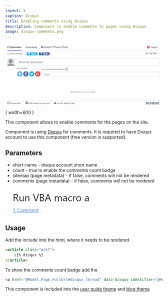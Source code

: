 ```yaml
---
layout: $
caption: Disqus
title: Enabling comments using Disqus
description: Component to enable comments to pages using Disqus
image: disqus-comments.png
---
```

![Comments section with Disqus](disqus-comments.png){ width=600 }

This component allows to enable comments for the pages on the site.

Component is using [Disqus](https://disqus.com/) for comments. It is required to have Disqus account to use this component (free version is supported).

## Parameters

* short-name - disqus account short name
* count - true to enable the comments count badge
* sitemap (page metadata) - if false, comments will not be rendered
* comments (page metadata) - if false, comments will not be rendered

![Comment badge](comment-badge.png)

## Usage

Add the include into the html, where it needs to be rendered.

~~~ html
<article class="post">
    \{% disqus %}
</article>
~~~

To show the comments count badge add the 

~~~ html
<a href="@Model.Page.FullUrl#disqus_thread" data-disqus-identifier="@Model.Page.FullUrl"></a>
~~~

This component is included into the [user guide theme](/standard-library/themes/user-guide/) and [blog theme](/standard-library/themes/blog/)